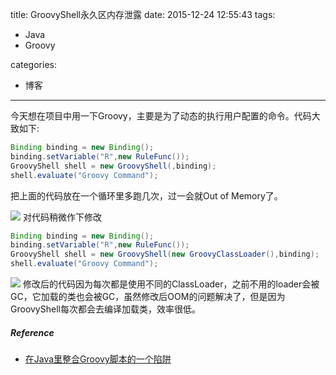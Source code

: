title: GroovyShell永久区内存泄露
date: 2015-12-24 12:55:43
tags:
- Java
- Groovy

categories:
- 博客
---
今天想在项目中用一下Groovy，主要是为了动态的执行用户配置的命令。代码大致如下:
```java
Binding binding = new Binding();
binding.setVariable("R",new RuleFunc());
GroovyShell shell = new GroovyShell(,binding);
shell.evaluate("Groovy Command");
```
<!--more-->把上面的代码放在一个循环里多跑几次，过一会就Out of Memory了。
![](/images/GroovyGC.png)
对代码稍微作下修改
```java
Binding binding = new Binding();
binding.setVariable("R",new RuleFunc());
GroovyShell shell = new GroovyShell(new GroovyClassLoader(),binding);
shell.evaluate("Groovy Command");
```
![](/images/GroovyNoGC.png)
修改后的代码因为每次都是使用不同的ClassLoader，之前不用的loader会被GC，它加载的类也会被GC，虽然修改后OOM的问题解决了，但是因为GroovyShell每次都会去编译加载类，效率很低。


##### Reference
* [在Java里整合Groovy脚本的一个陷阱](http://rednaxelafx.iteye.com/blog/620155)

